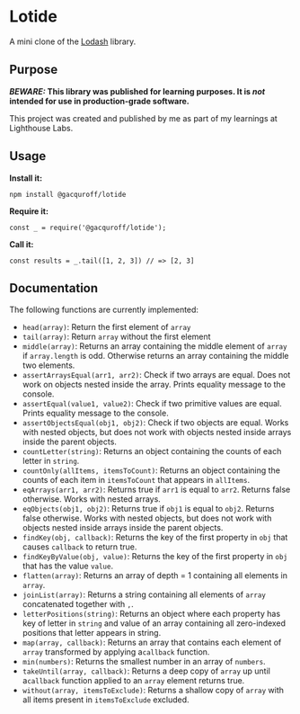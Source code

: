 # Lotide

A mini clone of the [Lodash](https://lodash.com) library.

## Purpose

**_BEWARE:_ This library was published for learning purposes. It is _not_ intended for use in production-grade software.**

This project was created and published by me as part of my learnings at Lighthouse Labs.

## Usage

**Install it:**

`npm install @gacquroff/lotide`

**Require it:**

`const _ = require('@gacquroff/lotide');`

**Call it:**

`const results = _.tail([1, 2, 3]) // => [2, 3]`

## Documentation

The following functions are currently implemented:

* `head(array)`: Return the first element of `array`
* `tail(array)`: Return `array` without the first element
* `middle(array)`: Returns an array containing the middle element of `array` if `array.length` is odd. Otherwise returns an array containing the middle two elements.
* `assertArraysEqual(arr1, arr2)`: Check if two arrays are equal. Does not work on objects nested inside the array. Prints equality message to the console.
* `assertEqual(value1, value2)`: Check if two primitive values are equal. Prints equality message to the console.
* `assertObjectsEqual(obj1, obj2)`: Check if two objects are equal. Works with nested objects, but does not work with objects nested inside arrays inside the parent objects.
* `countLetter(string)`: Returns an object containing the counts of each letter in `string`.
* `countOnly(allItems, itemsToCount)`: Returns an object containing the counts of each item in `itemsToCount` that appears in `allItems`.
* `eqArrays(arr1, arr2)`: Returns true if `arr1` is equal to `arr2`. Returns false otherwise. Works with nested arrays.
* `eqObjects(obj1, obj2)`: Returns true if `obj1` is equal to `obj2`. Returns false otherwise. Works with nested objects, but does not work with objects nested inside arrays inside the parent objects.
* `findKey(obj, callback)`: Returns the key of the first property in `obj` that causes `callback` to return true.
* `findKeyByValue(obj, value)`: Returns the key of the first property in `obj` that has the value `value`.
* `flatten(array)`: Returns an array of depth = 1 containing all elements in `array`.
* `joinList(array)`: Returns a string containing all elements of `array` concatenated together with `,`.
* `letterPositions(string)`: Returns an object where each property has key of letter in `string` and value of an array containing all zero-indexed positions that letter appears in string.
* `map(array, callback)`: Returns an array that contains each element of `array` transformed by applying a`callback` function.
* `min(numbers)`: Returns the smallest number in an array of `numbers`.
* `takeUntil(array, callback)`: Returns a deep copy of `array` up until a`callback` function applied to an `array` element returns true.
* `without(array, itemsToExclude)`: Returns a shallow copy of `array` with all  items present in `itemsToExclude` excluded.
